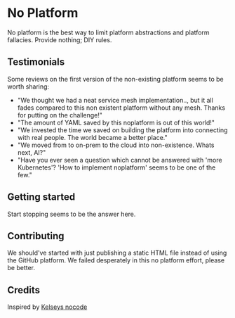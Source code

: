 # No Platform

No platform is the best way to limit platform abstractions and platform fallacies. Provide nothing; DIY rules.

## Testimonials

Some reviews on the first version of the non-existing platform seems to be worth sharing:
- "We thought we had a neat service mesh implementation.., but it all fades compared to this non existent platform without any mesh. Thanks for putting on the challenge!"
- "The amount of YAML saved by this noplatform is out of this world!"
- "We invested the time we saved on building the platform into connecting with real people. The world became a better place."
- "We moved from to on-prem to the cloud into non-existence. Whats next, AI?"
- "Have you ever seen a question which cannot be answered with 'more Kubernetes'? 'How to implement noplatform' seems to be one of the few."

## Getting started

Start stopping seems to be the answer here.

## Contributing

We should've started with just publishing a static HTML file instead of using the GitHub platform. We failed desperately in this no platform effort, please be better.

## Credits

Inspired by [Kelseys nocode](https://github.com/kelseyhightower/nocode)
